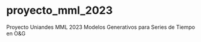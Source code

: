 # proyecto_mml_2023
Proyecto Uniandes MML 2023 Modelos Generativos para Series de Tiempo en O&amp;G
